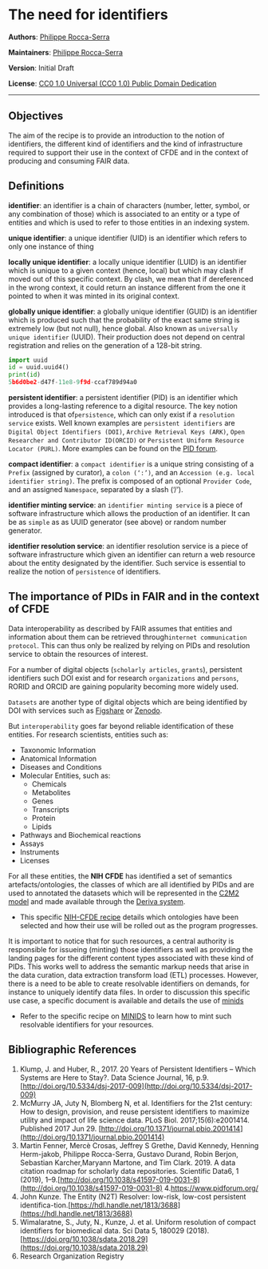 # The need for identifiers

**Authors**: [Philippe Rocca-Serra](https://orcid.org/0000-0001-9853-5668)

**Maintainers**: [Philippe Rocca-Serra](https://orcid.org/0000-0001-9853-5668)

**Version**: Initial Draft

**License**: [CC0 1.0 Universal (CC0 1.0) Public Domain Dedication](https://creativecommons.org/publicdomain/zero/1.0/deed.en)

---

## Objectives

The aim of the recipe is to provide an introduction to the notion of identifiers, the different kind of identifiers and the kind of infrastructure required to support their use in the context of CFDE and in the context of producing and consuming FAIR data.


## Definitions

**identifier**: an identifier is a chain of characters (number, letter, symbol, or any combination of those) which is associated to an entity or a type of entities and which is used to refer to those entities in an indexing system.

**unique identifier**: a unique identifier (UID) is an identifier which  refers to only one instance of thing 

**locally unique identifier**: a locally unique identifier (LUID) is an  identifier which is unique to a given context (hence, local) but which may clash if moved out of this specific context. By clash, we mean that if dereferenced in the wrong context, it could return an instance different from the one it pointed to when it was minted in its original context.

**globally unique identifier**: a globally unique identifier  (GUID) is an identifier which is produced such that the probability of the exact same string is extremely low (but not null), hence global. Also known as `universally unique identifier` (UUID). Their production does not depend on central registration and relies on the generation of a 128-bit string.

```python
import uuid
id = uuid.uuid4() 
print(id)
5b6d0be2-d47f-11e8-9f9d-ccaf789d94a0
```

**persistent identifier**: a persistent identifier (PID) is an identifier which provides a long-lasting reference to a digital resource. The key notion introduced is that of`persistence`, which can only exist if a `resolution service` exists. Well known examples are `persistent identifiers` are `Digital Object Identifiers (DOI)`, `Archive Retrieval Keys (ARK)`, `Open Researcher and Contributor ID(ORCID)` or `Persistent Uniform Resource Locator (PURL)`. More examples can be found on the [PID forum](https://www.pidforum.org/).

**compact identifier**: a `compact identifier` is a unique string consisting of a `Prefix` (assigned by curator), a `colon (‘:’)`, and an `Accession (e.g. local identifier string)`. The prefix is composed of an optional `Provider Code`, and an assigned `Namespace`, separated by a slash (‘/’).

**identifier minting service**: an `identifier minting service` is a piece of software infrastructure which allows the production of an identifier. It can be as `simple` as as UUID generator (see above) or random number generator.

**identifier resolution service**: an identifier resolution service is a piece of software infrastructure which given an identifier can return a web resource about the entity designated by the identifier. Such service is essential to realize the notion of `persistence` of identifiers.


    
## The importance of PIDs in FAIR and in the context of CFDE

Data interoperability as described by FAIR assumes that entities and information about them can be retrieved through`internet communication protocol`. This can thus only be realized by relying on PIDs and resolution service to obtain the resources of interest.

For a number of digital objects (`scholarly articles`, `grants`), persistent identifiers such DOI exist and for research `organizations` and `persons`, RORID and ORCID are gaining popularity becoming more widely used.

`Datasets` are another type of digital objects which are being identified by DOI with services such as [Figshare](https://figshare.com/) or [Zenodo](https://zenodo.org).

But `interoperability` goes far beyond reliable identification of these entities. For research scientists, entities such as:  
- Taxonomic Information
- Anatomical Information
- Diseases and Conditions
- Molecular Entities, such as:
    - Chemicals
    - Metabolites
    - Genes
    - Transcripts
    - Protein
    - Lipids
- Pathways and Biochemical reactions
- Assays
- Instruments
- Licenses

For all these entities, the **NIH CFDE** has identified a set of semantics artefacts/ontologies, the classes of which are all identified by PIDs and are used to annotated the datasets which will be represented in the [C2M2 model](https://www.nih-cfde.org/product/cfde-c2m2/) and made available through the [Deriva system](https://www.nih-cfde.org/).

* This specific [NIH-CFDE recipe](../Semantics/cfde-terminologies.md) details which ontologies have been selected and how their use will be rolled out as the program progresses.

It is important to notice that for such resources, a central authority is responsible for issueing (minting) those identifiers as well as providing the landing pages for the different content types associated with these kind of PIDs.
This works well to address the semantic markup needs that arise in the data curation, data extraction transform load (ETL) processes. However, there is a need to be able to create resolvable identifiers on demands, for instance to uniquely identify data files. In order to discussion this specific use case, a specific document is available and details the use of [minids](https://fair-research.org/)

* Refer to the specific recipe on [MINIDS](./minids.md) to learn how to mint such resolvable identifiers for your resources.




## Bibliographic References

1. Klump, J. and Huber, R., 2017. 20 Years of Persistent Identifiers – Which Systems are Here to Stay?. Data Science Journal, 16, p.9. [http://doi.org/10.5334/dsj-2017-009](http://doi.org/10.5334/dsj-2017-009)
2. McMurry JA, Juty N, Blomberg N, et al. Identifiers for the 21st century: How to design, provision, and reuse persistent identifiers to maximize utility and impact of life science data. PLoS Biol. 2017;15(6):e2001414. Published 2017 Jun 29. [http://doi.org/10.1371/journal.pbio.2001414](http://doi.org/10.1371/journal.pbio.2001414)
3. Martin Fenner, Mercè Crosas, Jeffrey S Grethe, David Kennedy, Henning Herm-jakob, Philippe Rocca-Serra, Gustavo Durand, Robin Berjon, Sebastian Karcher,Maryann Martone, and Tim Clark. 2019. A data citation roadmap for scholarly data repositories. Scientific Data6, 1 (2019), 1–9.[http://doi.org/10.1038/s41597-019-0031-8](http://doi.org/10.1038/s41597-019-0031-8)
4.https://www.pidforum.org/
5. John Kunze. The Entity (N2T) Resolver: low-risk, low-cost persistent identifica-tion.[https://hdl.handle.net/1813/3688](https://hdl.handle.net/1813/3688)
6. Wimalaratne, S., Juty, N., Kunze, J. et al. Uniform resolution of compact identifiers for biomedical data. Sci Data 5, 180029 (2018). [https://doi.org/10.1038/sdata.2018.29](https://doi.org/10.1038/sdata.2018.29)
7. Research Organization Registry
